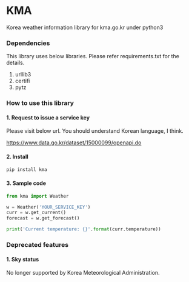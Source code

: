 # KMA
Korea weather information library for kma.go.kr under python3

### Dependencies
This library uses below libraries. Please refer requirements.txt for the details.
1. urllib3
2. certifi
3. pytz

### How to use this library

#### 1. Request to issue a service key
Please visit below url.
You should understand Korean language, I think.

https://www.data.go.kr/dataset/15000099/openapi.do

#### 2. Install
```python
pip install kma
```

#### 3. Sample code
```python
from kma import Weather

w = Weather('YOUR_SERVICE_KEY')
curr = w.get_current()
forecast = w.get_forecast()

print('Current temperature: {}'.format(curr.temperature))
```

### Deprecated features

#### 1. Sky status
No longer supported by Korea Meteorological Administration.
